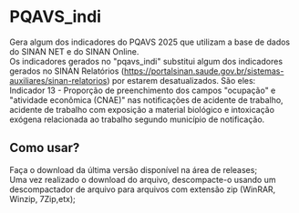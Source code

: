 # PQAVS_indi
Gera algum dos indicadores do PQAVS 2025 que utilizam a base de dados do SINAN NET e do SINAN Online.  
Os indicadores gerados no "pqavs_indi" substitui algum dos indicadores gerados no SINAN Relatórios (https://portalsinan.saude.gov.br/sistemas-auxiliares/sinan-relatorios) por estarem desatualizados. São eles:  
Indicador 13 - Proporção de preenchimento dos campos "ocupação" e "atividade econômica (CNAE)" nas notificações de acidente de trabalho, acidente de trabalho com exposição a material biológico e intoxicação exógena relacionada ao trabalho segundo município de notificação.

## Como usar?  
Faça o download da última versão disponível na área de releases;  
Uma vez realizado o download do arquivo, descompacte-o usando um descompactador de arquivo para arquivos com extensão zip (WinRAR, Winzip, 7Zip,etx);  

